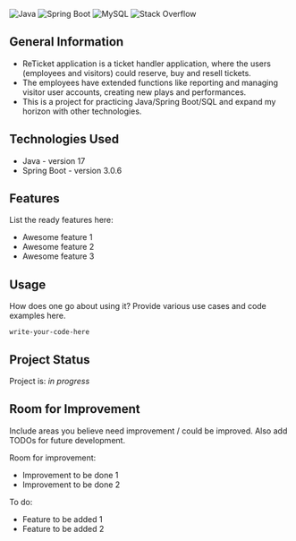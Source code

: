 ![Java](https://img.shields.io/badge/java-%23ED8B00.svg?style=for-the-badge&logo=openjdk&logoColor=white) 
![Spring Boot](https://img.shields.io/badge/Spring_Boot-F2F4F9?style=for-the-badge&logo=spring-boot)
![MySQL](https://img.shields.io/badge/mysql-%2300f.svg?style=for-the-badge&logo=mysql&logoColor=white)
![Stack Overflow](https://img.shields.io/badge/-Stackoverflow-FE7A16?style=for-the-badge&logo=stack-overflow&logoColor=white)


## General Information
- ReTicket application is a ticket handler application, where the users (employees and visitors) could reserve, buy and resell tickets.
- The employees have extended functions like reporting and managing visitor user accounts, creating new plays and performances.
- This is a project for practicing Java/Spring Boot/SQL and expand my horizon with other technologies.

## Technologies Used
- Java - version 17
- Spring Boot - version 3.0.6

## Features
List the ready features here:
- Awesome feature 1
- Awesome feature 2
- Awesome feature 3


## Usage
How does one go about using it?
Provide various use cases and code examples here.

`write-your-code-here`


## Project Status
Project is: _in progress_ 


## Room for Improvement
Include areas you believe need improvement / could be improved. Also add TODOs for future development.

Room for improvement:
- Improvement to be done 1
- Improvement to be done 2

To do:
- Feature to be added 1
- Feature to be added 2






